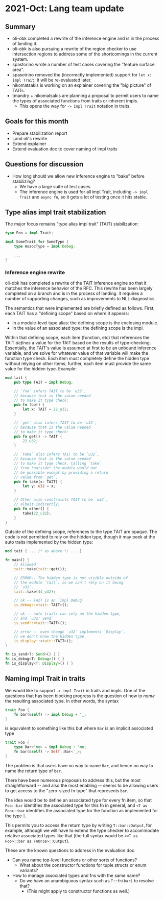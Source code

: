 # 2021-Oct: Lang team update

## Summary

* oli-obk completed a rewrite of the inference engine and is in the process of landing it.
* oli-obk is also pursuing a rewrite of the region checker to use intersection regions to address some of the shortcomings in the current system.
* spastorino wrote a number of test cases covering the "feature surface area".
* spasotrino removed the (incorrectly implemented) support for `let x: impl Trait`; it will be re-evaluated later.
* nikomatsakis is working on an explainer covering the "big picture" of TAITs.
* tmandry + nikomatsakis are planning a proposal to permit users to name the types of associated functions from traits or inherent impls.
    * This opens the way for `-> impl Trait` notation in traits.

## Goals for this month

* Prepare stabilization report
* Land oli's rewrite
* Extend explainer
* Extend evaluation doc to cover naming of impl traits

## Questions for discussion

* How long should we allow new inference engine to "bake" before stabilizing?
    * We have a large suite of test cases.
    * The inference engine is used for all impl Trait, including `-> impl Trait` and `async fn`, so it gets a lot of testing once it hits stable.

## Type alias impl trait stabilization

The major focus remains "type alias impl trait" (TAIT) stabilization:

```rust
type Foo = impl Trait;

impl SomeTrait for SomeType {
    type AssocType = impl Debug;

    ...
}
```

### Inference engine rewrite

oli-obk has completed a rewrite of the TAIT inference engine so that it matches the inference behavior of the RFC.  This rewrite has been largely completed on a branch and is in the process of landing. It requires a number of supporting changes, such as improvements to NLL diagnostics.

The semantics that were implemented are briefly defined as follows. First, each TAIT has a "defining scope" based on where it appears:

* In a module-level type alias: the defining scope is the enclosing module.
* In the value of an associated type: the defining scope is the impl.

Within that defining scope, each item (function, etc) that references the TAIT *defines* a value for the TAIT based on the results of type-checking. Essentially, the TAIT's value is assumed at first to be an unbound inference variable, and we solve for whatever value of that variable will make the function type check. Each item must completely define the hidden type without relying on other items; further, each item must provide the same value for the hidden type. Example:

```rust
mod tait {
    pub type TAIT = impl Debug;

    // `foo` infers TAIT to be `u32`,
    // because that is the value needed
    // to make it type check:
    pub fn foo() {
        let x: TAIT = 22_u32;
    }

    // `get` also infers TAIT to be `u32`,
    // because that is the value needed
    // to make it type check:
    pub fn get() -> TAIT {
        22_u32;
    }

    // `take` also infers TAIT to be `u32`,
    // because that is the value needed
    // to make it type check. Calling `take`
    // from *outside* the module would not
    // be possible except by providing a return
    // value from `get`.
    pub fn take(x: TAIT) {
        let y: u32 = x;
    }

    // Other also constraints TAIT to be `u32`,
    // albeit indirectly.
    pub fn other() {
        take(22_u32);
    }
}
```

Outside of the defining scope, references to the type TAIT are opaque. The code is not permitted to rely on the hidden type, though it may peek at the auto traits implemented by the hidden type:

```rust
mod tait { ... /* as above */ ... }

fn main() {
    // Allowed
    tait::take(tait::get());

    // ERROR-- The hidden type is not visible outside of 
    // the module `tait`, so we can't rely on it being
    // `u32`.
    tait::take(44_u32);

    // ok -- TAIT is an `impl Debug`
    is_debug::<tait::TAIT>(); 

    // ok -- auto traits can rely on the hidden type,
    // and `u32: Send`
    is_send::<tait::TAIT>();

    // error -- even though `u32` implements `Display`,
    // we don't know the hidden type
    is_display::<tait::TAIT>();
}

fn is_send<T: Send>() { }
fn is_debug<T: Debug>() { }
fn is_display<T: Display>() { }
```

## Naming impl Trait in traits

We would like to support `-> impl Trait` in traits and impls. One of the questions that has been blocking progress is the question of how to *name* the resulting associated type. In other words, the syntax 

```rust
trait Foo {
    fn bar(&self) -> impl Debug + '_;
}
```

is equivalent to something like this but where `Bar` is an implicit associated type

```rust
trait Foo {
    type Bar<'me> = impl Debug + 'me;
    fn bar(&self) -> Self::Bar<'_>;
}
```

The problem is that users have no way to name `Bar`, and hence no way to name the return type of `bar`. 

There have been numerous proposals to address this, but the most straightforward -- and also the most enabling -- seems to be allowing users to get access to the "zero-sized fn type" that represents `bar`.

The idea would be to define an associated type for every fn item, so that `Foo::bar` identifies the associated type for this fn in general, and `<T as Foo>::bar` identifies the associated type for the function as implemented for the type `T`.

This permits you to access the return type by writing `T::bar::Output`, for example, although we will have to extend the type checker to accommodate relative associated types like that (the full syntax would be `<<T as Foo>::bar as FnOnce>::Output`).

These are the known questions to address in the evaluation doc:

* Can you name top-level functions or other sorts of functions?
    * What about the constructor functions for tuple structs or enum variants?
* How to manage associated types and fns with the same name?
    * Do we have an unambiguous syntax such as `T::fn(bar)` to resolve that?
        * (This might apply to constructor functions as well.)
